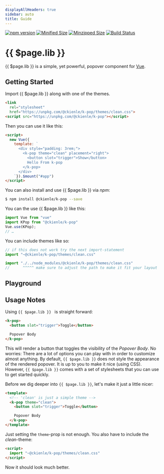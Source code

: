 ```yaml
---
displayAllHeaders: true
sidebar: auto
title: Guide
---
```


[![npm version](https://badge.fury.io/js/%40ckienle%2Fk-pop.svg)](https://badge.fury.io/js/%40ckienle%2Fk-pop)
[![Minified Size](https://badgen.net/bundlephobia/min/@ckienle/k-pop)](https://bundlephobia.com/result?p=@ckienle/k-pop)
[![Minzipped Size](https://badgen.net/bundlephobia/minzip/@ckienle/k-pop)](https://bundlephobia.com/result?p=@ckienle/k-pop)
[![Build Status](https://travis-ci.org/ChristianKienle/k-pop.svg?branch=master)](https://travis-ci.org/ChristianKienle/k-pop)

# {{ $page.lib }}

{{ $page.lib }} is a simple, yet powerful, popover component for [Vue](https://vuejs.org).

## Getting Started

Import {{ $page.lib }} along with one of the themes.

```html
<link
  rel="stylesheet"
  href="https://unpkg.com/@ckienle/k-pop/themes/clean.css">
<script src="https://unpkg.com/@ckienle/k-pop"></script>
```

Then you can use it like this:

```html
<script>
  new Vue({
    template: `
      <div style="padding: 3rem;">
        <k-pop theme="clean" placement="right">
          <button slot="trigger">Show</button>
          Hello From k-pop
        </k-pop>
      </div>
    `}).$mount("#app")
</script>
```

You can also install and use {{ $page.lib }} via *npm*:

```sh
$ npm install @ckienle/k-pop --save
```

You can the use {{ $page.lib }} like this:

```js
import Vue from "vue"
import KPop from "@ckienle/k-pop"
Vue.use(KPop);
// …
```

You can include themes like so:

```js
// if this does not work try the next import-statement
import "~@ckienle/k-pop/themes/clean.css"

import "./../node_modules/@ckienle/k-pop/themes/clean.css"
//      ^^^^^ make sure to adjust the path to make it fit your layout
```

## Playground

<playground />

## Usage Notes

Using `{{ $page.lib }} ` is straight forward:

```html
<k-pop>
  <button slot="trigger">Toggle</button>

  Popover Body
</k-pop>
```

This will render a button that toggles the visibility of the *Popover Body*. No worries: There are a lot of options you can play with in order to customize almost anything. By default, `{{ $page.lib }}` does not style the appearance of the rendered popover. It is up to you to make it nice (using CSS). However, `{{ $page.lib }}` comes with a set of stylesheets that you can use to get started quickly.

Before we dig deeper into `{{ $page.lib }}`, let's make it just a little nicer:

```html
<template>
  <!-- 'clean' is just a simple theme -->
  <k-pop theme="clean">
    <button slot="trigger">Toggle</button>

    Popover Body
  </k-pop>
</template>
```

Just setting the `theme`-prop is not enough. You also have to include the *clean*-theme:

```html
<script>
  import "~@ckienle/k-pop/themes/clean.css"
</script>
```

Now it should look much better.
